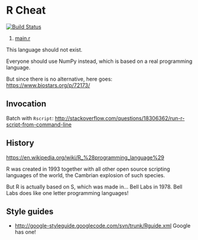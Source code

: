 # R Cheat

[![Build Status](https://travis-ci.org/cirosantilli/r-cheat.svg?branch=master)](https://travis-ci.org/cirosantilli/r-cheat)

1. [main.r](main.r)

This language should not exist.

Everyone should use NumPy instead, which is based on a real programming language.

But since there is no alternative, here goes: <https://www.biostars.org/p/72173/>

## Invocation

Batch with `Rscript`: <http://stackoverflow.com/questions/18306362/run-r-script-from-command-line>

## History

<https://en.wikipedia.org/wiki/R_%28programming_language%29>

R was created in 1993 together with all other open source scripting languages of the world, the Cambrian explosion of such species.

But R is actually based on S, which was made in... Bell Labs in 1978. Bell Labs does like one letter programming languages!

## Style guides

- <http://google-styleguide.googlecode.com/svn/trunk/Rguide.xml> Google has one!
